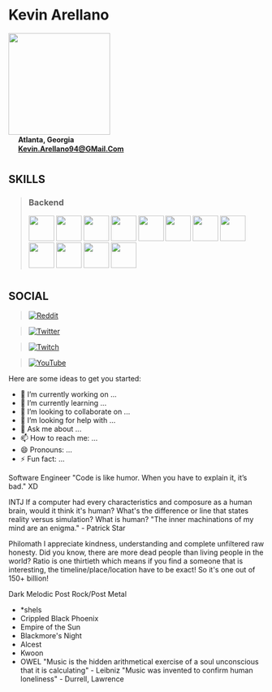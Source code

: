 <div>
    <h1><b>Kevin Arellano</b></h1>
    <img
        src="https://i.redd.it/snoovatar/avatars/5597ed49-0ba1-4d47-9cf3-6685f8d2ab04.png"
        width="200"
    />
</div>

<div>
    <img src="https://cdn-icons-png.flaticon.com/512/684/684908.png" width="15" />
    <span><b>Atlanta, Georgia</b></span>
</div>

<div>
    <img src="https://cdn-icons-png.flaticon.com/512/5968/5968534.png" width="15" />
    <span>
        <a href="mailto:Kevin.Arellano94@GMail.Com">
            <b>Kevin.Arellano94@GMail.Com</b>
        </a>
    </span>
</div>

#

## **SKILLS**

> ### Backend
> <img src="https://cdn.jsdelivr.net/gh/devicons/devicon/icons/python/python-original.svg" width = "50"/>
> <img src="https://cdn.jsdelivr.net/gh/devicons/devicon/icons/csharp/csharp-original.svg" width = "50"/>
> <img src="https://cdn.jsdelivr.net/gh/devicons/devicon/icons/nodejs/nodejs-original.svg" width = "50"/>
> <img src="https://cdn.jsdelivr.net/gh/devicons/devicon/icons/php/php-original.svg" width = "50"/>
> 
> <img src="https://cdn.jsdelivr.net/gh/devicons/devicon/icons/postgresql/postgresql-original.svg" width = "50"/>
> <img src="https://cdn.jsdelivr.net/gh/devicons/devicon/icons/mysql/mysql-original.svg" width = "50"/>
> <img src="https://cdn.jsdelivr.net/gh/devicons/devicon/icons/oracle/oracle-original.svg" width = "50"/>
> <img src="https://cdn.jsdelivr.net/gh/devicons/devicon/icons/graphql/graphql-plain.svg" width = "50"/>
> 
> <img src="https://cdn.jsdelivr.net/gh/devicons/devicon/icons/fastapi/fastapi-original.svg" width = "50"/>
> 
> <img src="https://cdn.jsdelivr.net/gh/devicons/devicon/icons/azure/azure-original.svg" width = "50"/>
> <img src="https://cdn.jsdelivr.net/gh/devicons/devicon/icons/github/github-original.svg" width = "50"/>
> <img src="https://cdn.jsdelivr.net/gh/devicons/devicon/icons/bitbucket/bitbucket-original.svg" width = "50"/>


#

## **SOCIAL**

> [![Reddit](https://img.shields.io/reddit/user-karma/combined/KevinArellano94?style=for-the-badge)](https://www.reddit.com/user/KevinArellano94)

> [![Twitter](https://img.shields.io/twitter/follow/KevArellano94?style=for-the-badge)](https://twitter.com/KevArellano94)

> [![Twitch](https://img.shields.io/twitch/status/kevinarellano94?style=for-the-badge)](https://www.twitch.tv/kevinarellano94)

> [![YouTube](https://img.shields.io/youtube/channel/views/UClHn2FuUnrxXW07eJCYfazw?style=for-the-badge)](https://www.youtube.com/KevinArellano)

Here are some ideas to get you started:

- 🔭 I’m currently working on ...
- 🌱 I’m currently learning ...
- 👯 I’m looking to collaborate on ...
- 🤔 I’m looking for help with ...
- 💬 Ask me about ...
- 📫 How to reach me: ...
- 😄 Pronouns: ...
- ⚡ Fun fact: ...

Software Engineer
"Code is like humor. When you have to explain it, it’s bad." XD

INTJ
If a computer had every characteristics and composure as a human brain, would it think it's human?  What's the difference or line that states reality versus simulation?  What is human?
"The inner machinations of my mind are an enigma." - Patrick Star

Philomath
I appreciate kindness, understanding and complete unfiltered raw honesty.
Did you know, there are more dead people than living people in the world?  Ratio is one thirtieth which means if you find a someone that is interesting, the timeline/place/location have to be exact!  So it's one out of 150+ billion!

Dark Melodic Post Rock/Post Metal
 - *shels
 - Crippled Black Phoenix
 - Empire of the Sun
 - Blackmore's Night
 - Alcest
 - Kwoon
 - OWEL
"Music is the hidden arithmetical exercise of a soul unconscious that it is calculating" - Leibniz
"Music was invented to confirm human loneliness" - Durrell, Lawrence
